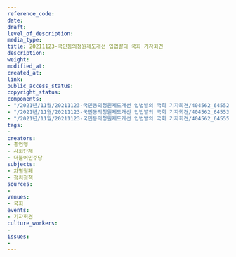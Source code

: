 ```yaml
---
reference_code: 
date: 
draft: 
level_of_description: 
media_type: 
title: 20211123-국민동의청원제도개선 입법발의 국회 기자회견
description: 
weight: 
modified_at: 
created_at: 
link: 
public_access_status: 
copyright_status: 
components:
- "/2021년/11월/20211123-국민동의청원제도개선 입법발의 국회 기자회견/404562_64552_2245.jpg"
- "/2021년/11월/20211123-국민동의청원제도개선 입법발의 국회 기자회견/404562_64553_2259.jpg"
- "/2021년/11월/20211123-국민동의청원제도개선 입법발의 국회 기자회견/404562_64555_2325.jpg"
tags:
- 
creators:
- 총연맹
- 사회단체
- 더불어민주당
subjects:
- 차별철폐
- 정치정책
sources:
- 
venues:
- 국회
events:
- 기자회견
culture_workers:
- 
issues:
- 
---
```

